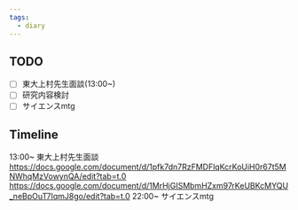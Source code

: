 ```yaml
---
tags:
  - diary
---
```

>
## TODO

- [ ] 東大上村先生面談(13:00~)
- [ ] 研究内容検討
- [ ] サイエンスmtg

## Timeline
13:00~ 東大上村先生面談
	https://docs.google.com/document/d/1pfk7dn7RzFMDFlqKcrKoUiH0r67t5MNWhqMzVowynQA/edit?tab=t.0
	https://docs.google.com/document/d/1MrHjGISMbmHZxm97rKeUBKcMYQU_neBpOuT7IqmJ8go/edit?tab=t.0
22:00~ サイエンスmtg